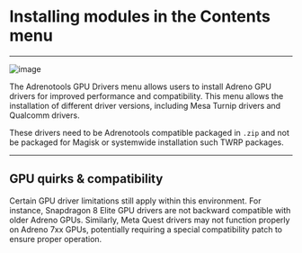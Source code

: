 # Installing modules in the Contents menu

---  

![image](https://github.com/user-attachments/assets/f4959b1b-d3c6-4d03-980d-8ad6c3670c23)  

The Adrenotools GPU Drivers menu allows users to install Adreno GPU drivers for improved performance and compatibility. This menu allows the installation of different driver versions, including Mesa Turnip drivers and Qualcomm drivers.  

These drivers need to be Adrenotools compatible packaged in `.zip` and not be packaged for Magisk or systemwide installation such TWRP packages.  

---  

## GPU quirks & compatibility  

Certain GPU driver limitations still apply within this environment. For instance, Snapdragon 8 Elite GPU drivers are not backward compatible with older Adreno GPUs. Similarly, Meta Quest drivers may not function properly on Adreno 7xx GPUs, potentially requiring a special compatibility patch to ensure proper operation.





